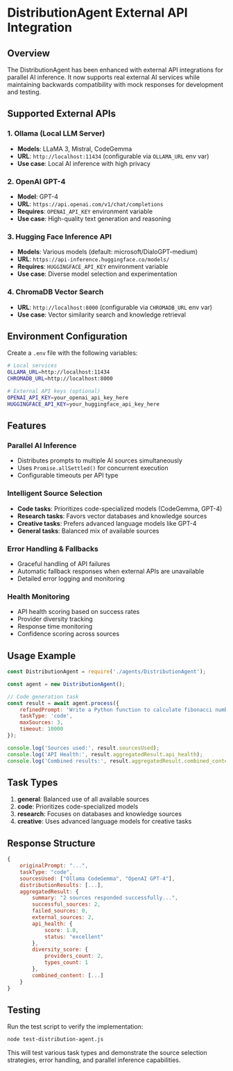 # DistributionAgent External API Integration

## Overview

The DistributionAgent has been enhanced with external API integrations for parallel AI inference. It now supports real external AI services while maintaining backwards compatibility with mock responses for development and testing.

## Supported External APIs

### 1. Ollama (Local LLM Server)
- **Models**: LLaMA 3, Mistral, CodeGemma
- **URL**: `http://localhost:11434` (configurable via `OLLAMA_URL` env var)
- **Use case**: Local AI inference with high privacy

### 2. OpenAI GPT-4
- **Model**: GPT-4
- **URL**: `https://api.openai.com/v1/chat/completions`
- **Requires**: `OPENAI_API_KEY` environment variable
- **Use case**: High-quality text generation and reasoning

### 3. Hugging Face Inference API
- **Models**: Various models (default: microsoft/DialoGPT-medium)
- **URL**: `https://api-inference.huggingface.co/models/`
- **Requires**: `HUGGINGFACE_API_KEY` environment variable
- **Use case**: Diverse model selection and experimentation

### 4. ChromaDB Vector Search
- **URL**: `http://localhost:8000` (configurable via `CHROMADB_URL` env var)
- **Use case**: Vector similarity search and knowledge retrieval

## Environment Configuration

Create a `.env` file with the following variables:

```bash
# Local services
OLLAMA_URL=http://localhost:11434
CHROMADB_URL=http://localhost:8000

# External API keys (optional)
OPENAI_API_KEY=your_openai_api_key_here
HUGGINGFACE_API_KEY=your_huggingface_api_key_here
```

## Features

### Parallel AI Inference
- Distributes prompts to multiple AI sources simultaneously
- Uses `Promise.allSettled()` for concurrent execution
- Configurable timeouts per API type

### Intelligent Source Selection
- **Code tasks**: Prioritizes code-specialized models (CodeGemma, GPT-4)
- **Research tasks**: Favors vector databases and knowledge sources
- **Creative tasks**: Prefers advanced language models like GPT-4
- **General tasks**: Balanced mix of available sources

### Error Handling & Fallbacks
- Graceful handling of API failures
- Automatic fallback responses when external APIs are unavailable
- Detailed error logging and monitoring

### Health Monitoring
- API health scoring based on success rates
- Provider diversity tracking
- Response time monitoring
- Confidence scoring across sources

## Usage Example

```javascript
const DistributionAgent = require('./agents/DistributionAgent');

const agent = new DistributionAgent();

// Code generation task
const result = await agent.process({
    refinedPrompt: 'Write a Python function to calculate fibonacci numbers',
    taskType: 'code',
    maxSources: 3,
    timeout: 10000
});

console.log('Sources used:', result.sourcesUsed);
console.log('API Health:', result.aggregatedResult.api_health);
console.log('Combined results:', result.aggregatedResult.combined_content);
```

## Task Types

1. **general**: Balanced use of all available sources
2. **code**: Prioritizes code-specialized models
3. **research**: Focuses on databases and knowledge sources
4. **creative**: Uses advanced language models for creative tasks

## Response Structure

```javascript
{
    originalPrompt: "...",
    taskType: "code",
    sourcesUsed: ["Ollama CodeGemma", "OpenAI GPT-4"],
    distributionResults: [...],
    aggregatedResult: {
        summary: "2 sources responded successfully...",
        successful_sources: 2,
        failed_sources: 0,
        external_sources: 2,
        api_health: {
            score: 1.0,
            status: "excellent"
        },
        diversity_score: {
            providers_count: 2,
            types_count: 1
        },
        combined_content: [...]
    }
}
```

## Testing

Run the test script to verify the implementation:

```bash
node test-distribution-agent.js
```

This will test various task types and demonstrate the source selection strategies, error handling, and parallel inference capabilities.
